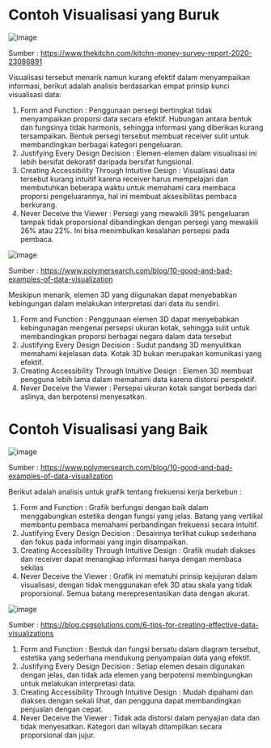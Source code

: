 # Contoh Visualisasi yang Buruk
![image](https://github.com/user-attachments/assets/a77fff24-6851-48fc-b36e-71ebfc275592)

Sumber : https://www.thekitchn.com/kitchn-money-survey-report-2020-23086891

Visualisasi tersebut menarik namun kurang efektif dalam menyampaikan informasi, berikut  adalah analisis berdasarkan empat prinsip kunci visualisasi data:
1. Form and Function : Penggunaan persegi bertingkat tidak menyampaikan proporsi data secara efektif. Hubungan antara bentuk dan fungsinya tidak harmonis, sehingga informasi yang diberikan kurang tersampaikan. Bentuk persegi tersebut membuat receiver sulit untuk membandingkan berbagai kategori pengeluaran.
2. Justifying Every Design Decision : Elemen-elemen dalam visualisasi ini lebih bersifat dekoratif daripada bersifat fungsional.
3. Creating Accessibility Through Intuitive Design : Visualisasi data tersebut kurang intuitif karena receiver harus mempelajari dan membutuhkan beberapa waktu untuk memahami cara membaca proporsi pengeluarannya, hal ini membuat aksesibilitas pembaca berkurang.
4. Never Deceive the Viewer : Persegi yang mewakili 39% pengeluaran tampak tidak proporsional dibandingkan dengan persegi yang mewakili 26% atau 22%. Ini bisa menimbulkan kesalahan persepsi pada pembaca.

![image](https://github.com/user-attachments/assets/5dd08a90-3afc-4809-b260-abe6e2b4f46c)

Sumber : https://www.polymersearch.com/blog/10-good-and-bad-examples-of-data-visualization

Meskipun menarik, elemen 3D yang diigunakan dapat menyebabkan kebingungan dalam melakukan interpretasi dari data itu sendiri.
1. Form and Function : Penggunaan elemen 3D dapat menyebabkan kebingunagan mengenai persepsi ukuran kotak, sehingga sulit untuk membandingkan proporsi berbagai negara dalam data tersebut
2. Justifying Every Design Decision : Sudut pandang 3D menyulitkan memahami kejelasan data. Kotak 3D bukan merupakan komunikasi yang efektif.
3. Creating Accessibility Through Intuitive Design : Elemen 3D membuat pengguna lebih lama dalam memahami data karena distorsi perspektif.
4. Never Deceive the Viewer : Persepsi ukuran kotak sangat berbeda dari aslinya, dan berpotensi menyesatkan.

# Contoh Visualisasi yang Baik
![image](https://github.com/user-attachments/assets/7a8191a8-bfcd-4c69-b108-e8a7ef1527e5)

Sumber	: https://www.polymersearch.com/blog/10-good-and-bad-examples-of-data-visualization

Berikut adalah analisis untuk grafik tentang frekuensi kerja berkebun :
1.	Form and Function : Grafik berfungsi dengan  baik dalam menggabungkan estetika dengan fungsi yang jelas. Batang yang vertikal membantu pembaca memahami perbandingan frekuensi secara intuitif.
2.	Justifying Every Design Decision : Desainnya terlihat cukup sederhana dan fokus pada informasi yang ingin disampaikan.
3.	Creating Accessibility Through Intuitive Design : Grafik mudah diakses dan receiver dapat menangkap informasi hanya dengan membaca sekilas
4.	Never Deceive the Viewer :  Grafik ini mematuhi prinsip kejujuran dalam visualisasi, dengan tidak menggunakan efek 3D atau skala yang tidak proporsional. Semua batang merepresentasikan data dengan akurat.

![image](https://github.com/user-attachments/assets/b8f4810f-c3fc-4e49-b17b-75fdceacdbc2)

Sumber : https://blog.csgsolutions.com/6-tips-for-creating-effective-data-visualizations

1. Form and Function : Bentuk dan fungsi bersatu dalam diagram tersebut, estetika yang sederhana mendukung penyampaian data yang efektif.
2. Justifying Every Design Decision : Setiap elemen desain digunakan dengan jelas, dan tidak ada elemen yang berpotensi membingungkan untuk melakukan interpretasi data.
3. Creating Accessibility Through Intuitive Design : Mudah dipahami dan diakses dengan sekali lihat, dan pengguna dapat membandingkan penjualan dengan cepat.
4. Never Deceive the Viewer : Tidak ada distorsi dalam penyajian data dan tidak menyesatkan. Kategori dan wilayah ditampilkan secara proporsional dan jujur.




